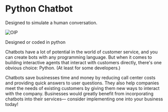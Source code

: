 # Python Chatbot
 Designed to simulate a human conversation. 
 
 
 ![OIP](https://user-images.githubusercontent.com/12202351/186882937-284e8aff-4264-4012-b4f2-8a947831d8af.png)

 Designed or coded in python
 
Chatbots have a lot of potential in the world of customer service, and you can create bots with any programming language. But when it comes to building interactive agents that interact with customers directly, there's one obvious choice: Python. (At least for some developers.)

Chatbots save businesses time and money by reducing call center costs and providing quick answers to user questions. They also help companies meet the needs of existing customers by giving them new ways to interact with the company. Businesses would greatly benefit from incorporating chatbots into their services— consider implementing one into your business today! 
